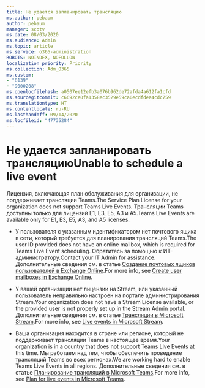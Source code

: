 ```yaml
---
title: Не удается запланировать трансляцию
ms.author: pebaum
author: pebaum
manager: scotv
ms.date: 08/03/2020
ms.audience: Admin
ms.topic: article
ms.service: o365-administration
ROBOTS: NOINDEX, NOFOLLOW
localization_priority: Priority
ms.collection: Adm_O365
ms.custom:
- "6139"
- "9000208"
ms.openlocfilehash: a0507ee12efb3a076b962de72afda4a612fa1cfd
ms.sourcegitcommit: c6692ce0fa1358ec3529e59ca0ecdfdea4cdc759
ms.translationtype: HT
ms.contentlocale: ru-RU
ms.lasthandoff: 09/14/2020
ms.locfileid: "47735284"
---
```

# <a name="unable-to-schedule-a-live-event"></a><span data-ttu-id="37418-102">Не удается запланировать трансляцию</span><span class="sxs-lookup"><span data-stu-id="37418-102">Unable to schedule a live event</span></span>

<span data-ttu-id="37418-103">Лицензия, включающая план обслуживания для организации, не поддерживает трансляции Teams.</span><span class="sxs-lookup"><span data-stu-id="37418-103">The Service Plan License for your organization does not support Teams Live Events.</span></span> <span data-ttu-id="37418-104">Трансляции Teams доступны только для лицензий E1, E3, E5, A3 и A5.</span><span class="sxs-lookup"><span data-stu-id="37418-104">Teams Live Events are available only for E1, E3, E5, A3, and A5 licenses.</span></span>

- <span data-ttu-id="37418-105">У пользователя с указанным идентификатором нет почтового ящика в сети, который требуется для планирования трансляций Teams.</span><span class="sxs-lookup"><span data-stu-id="37418-105">The user ID provided does not have an online mailbox, which is required for Teams Live Event scheduling.</span></span> <span data-ttu-id="37418-106">Обратитесь за помощью к ИТ-администратору.</span><span class="sxs-lookup"><span data-stu-id="37418-106">Contact your IT Admin for assistance.</span></span> <span data-ttu-id="37418-107">Дополнительные сведения см. в статье [Создание почтовых ящиков пользователей в Exchange Online](https://docs.microsoft.com/exchange/recipients-in-exchange-online/create-user-mailboxes).</span><span class="sxs-lookup"><span data-stu-id="37418-107">For more info, see [Create user mailboxes in Exchange Online](https://docs.microsoft.com/exchange/recipients-in-exchange-online/create-user-mailboxes).</span></span>

- <span data-ttu-id="37418-108">У вашей организации нет лицензии на Stream, или указанный пользователь неправильно настроен на портале администрирования Stream.</span><span class="sxs-lookup"><span data-stu-id="37418-108">Your organization does not have a Stream License available, or the provided user is not properly set up in the Stream Admin portal.</span></span> <span data-ttu-id="37418-109">Дополнительные сведения см. в статье [Трансляции в Microsoft Stream](https://docs.microsoft.com/stream/live-event-overview).</span><span class="sxs-lookup"><span data-stu-id="37418-109">For more info, see [Live events in Microsoft Stream](https://docs.microsoft.com/stream/live-event-overview).</span></span>

- <span data-ttu-id="37418-110">Ваша организация находится в стране или регионе, который не поддерживает трансляции Teams в настоящее время.</span><span class="sxs-lookup"><span data-stu-id="37418-110">Your organization is in a country that does not support Teams Live Events at this time.</span></span> <span data-ttu-id="37418-111">Мы работаем над тем, чтобы обеспечить проведение трансляций Teams во всех регионах.</span><span class="sxs-lookup"><span data-stu-id="37418-111">We are working hard to enable Teams Live Events in all regions.</span></span> <span data-ttu-id="37418-112">Дополнительные сведения см. в статье [Планирование трансляций в Microsoft Teams](https://docs.microsoft.com/microsoftteams/teams-live-events/plan-for-teams-live-events).</span><span class="sxs-lookup"><span data-stu-id="37418-112">For more info, see [Plan for live events in Microsoft Teams](https://docs.microsoft.com/microsoftteams/teams-live-events/plan-for-teams-live-events).</span></span>
